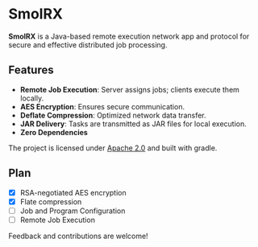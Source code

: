 # SmolRX

**SmolRX** is a Java-based remote execution network app and protocol for secure and effective distributed job processing.

## Features
- **Remote Job Execution**: Server assigns jobs; clients execute them locally.
- **AES Encryption**: Ensures secure communication.
- **Deflate Compression**: Optimized network data transfer.
- **JAR Delivery**: Tasks are transmitted as JAR files for local execution.
- **Zero Dependencies**

The project is licensed under [Apache 2.0](https://www.apache.org/licenses/LICENSE-2.0) and built with gradle.

## Plan
- [x] RSA-negotiated AES encryption
- [x] Flate compression
- [ ] Job and Program Configuration
- [ ] Remote Job Execution

Feedback and contributions are welcome!
